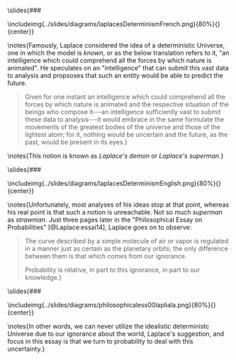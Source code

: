\slides{### 

\includeimg{../slides/diagrams/laplacesDeterminismFrench.png}{80%}{}{center}}

\notes{Famously, Laplace considered the idea of a deterministic Universe, one in which the model is *known*, or as the below translation refers to it, "an intelligence which could comprehend all the forces by which nature is animated". He speculates on an "intelligence" that can submit this vast data to analysis and propsoses that such an entity would be able to predict the future.

>Given for one instant an intelligence which could comprehend all the forces by which nature is animated and the respective situation of the beings who compose it---an intelligence sufficiently vast to submit these data to analysis---it would embrace in the same formulate the movements of the greatest bodies of the universe and those of the lightest atom; for it, nothing would be uncertain and the future, as the past, would be present in its eyes.}

\notes{This notion is known as *Laplace's demon* or *Laplace's superman*.}


\slides{### 

\includeimg{../slides/diagrams/laplacesDeterminismEnglish.png}{80%}{}{center}}


\notes{Unfortunately, most analyses of his ideas stop at that point, whereas his real point is that such a notion is unreachable. Not so much *superman* as *strawman*. Just three pages later in the "Philosophical Essay on Probabilities" [@Laplace:essai14], Laplace goes on to observe:

> The curve described by a simple molecule of air or vapor is regulated in a manner just as certain as the planetary orbits; the only difference between them is that which comes from our ignorance.
>
> Probability is relative, in part to this ignorance, in part to our knowledge.}

\slides{### 

\includeimg{../slides/diagrams/philosophicaless00lapliala.png}{80%}{}{center}}

\notes{In other words, we can never utilize the idealistic deterministc Universe due to our ignorance about the world, Laplace's suggestion, and focus in this essay is that we turn to probability to deal with this uncertainty.}
